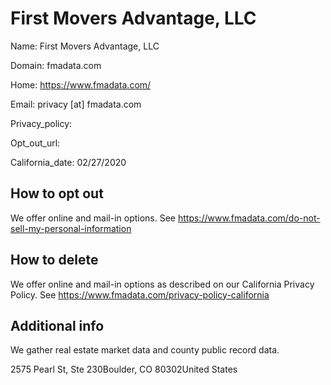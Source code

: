 
# First Movers Advantage, LLC

Name: First Movers Advantage, LLC

Domain: fmadata.com

Home: https://www.fmadata.com/

Email: privacy [at] fmadata.com

Privacy_policy: 

Opt_out_url: 

California_date: 02/27/2020



## How to opt out

We offer online and mail-in options. See https://www.fmadata.com/do-not-sell-my-personal-information

## How to delete

We offer online and mail-in options as described on our California Privacy Policy. See https://www.fmadata.com/privacy-policy-california

## Additional info

We gather real estate market data and county public record data.

2575 Pearl St, Ste 230Boulder, CO 80302United States

